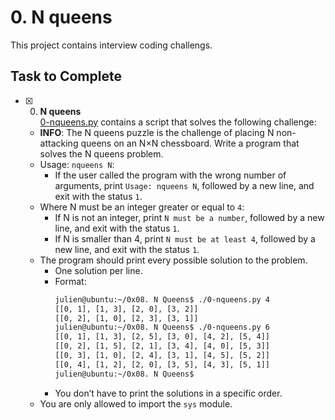 # 0. N queens

This project contains interview coding challengs.

## Task to Complete

+ [x] 0. **N queens**<br/>[0-nqueens.py](0-nqueens.py) contains a script that solves the following challenge:
  + **INFO**: The N queens puzzle is the challenge of placing N non-attacking queens on an N×N chessboard. Write a program that solves the N queens problem.
  + Usage: `nqueens N`:
    + If the user called the program with the wrong number of arguments, print `Usage: nqueens N`, followed by a new line, and exit with the status `1`.
  + Where N must be an integer greater or equal to `4`:
    + If N is not an integer, print `N must be a number`, followed by a new line, and exit with the status `1`.
    + If N is smaller than 4, print `N must be at least 4`, followed by a new line, and exit with the status `1`.
  + The program should print every possible solution to the problem.
    + One solution per line.
    + Format:
      ```bash
      julien@ubuntu:~/0x08. N Queens$ ./0-nqueens.py 4
      [[0, 1], [1, 3], [2, 0], [3, 2]]
      [[0, 2], [1, 0], [2, 3], [3, 1]]
      julien@ubuntu:~/0x08. N Queens$ ./0-nqueens.py 6
      [[0, 1], [1, 3], [2, 5], [3, 0], [4, 2], [5, 4]]
      [[0, 2], [1, 5], [2, 1], [3, 4], [4, 0], [5, 3]]
      [[0, 3], [1, 0], [2, 4], [3, 1], [4, 5], [5, 2]]
      [[0, 4], [1, 2], [2, 0], [3, 5], [4, 3], [5, 1]]
      julien@ubuntu:~/0x08. N Queens$
      ```
    + You don’t have to print the solutions in a specific order.
  + You are only allowed to import the `sys` module.
